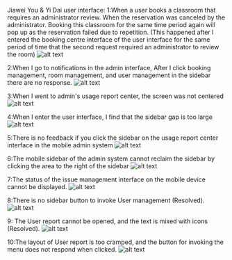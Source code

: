 Jiawei You & Yi Dai
user interface:
1:When a user books a classroom that requires an administrator review. When the reservation was canceled by the administrator. Booking this classroom for the same time period again will pop up as the reservation failed due to repetition. (This happened after I entered the booking centre interface of the user interface for the same period of time that the second request required an administrator to review the room)
![alt text](TestImages/image-6.png)

2:When I go to notifications in the admin interface, After I click booking management, room management, and user management in the sidebar there are no response.
![alt text](TestImages/image-7.png)

3:When I went to admin's usage report center, the screen was not centered
![alt text](TestImages/image-8.png)

4:When I enter the user interface, I find that the sidebar gap is too large
![alt text](TestImages/image-9.png)

5:There is no feedback if you click the sidebar on the usage report center interface in the mobile admin system
![alt text](TestImages/image-10.png)

6:The mobile sidebar of the admin system cannot reclaim the sidebar by clicking the area to the right of the sidebar
![alt text](TestImages/image-11.png)


7:The status of the issue management interface on the mobile device cannot be displayed.
![alt text](TestImages/10.png)

8:There is no sidebar button to invoke User management (Resolved).
![alt text](TestImages/11.jpg)

9: The User report cannot be opened, and the text is mixed with icons (Resolved).
![alt text](TestImages/12.jpg)

10:The layout of User report is too cramped, and the button for invoking the menu does not respond when clicked.
![alt text](TestImages/13.jpg)

